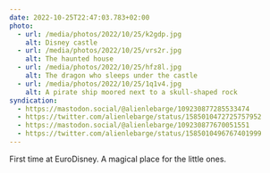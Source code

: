 ```yaml
---
date: 2022-10-25T22:47:03.783+02:00
photo:
  - url: /media/photos/2022/10/25/k2gdp.jpg
    alt: Disney castle
  - url: /media/photos/2022/10/25/vrs2r.jpg
    alt: The haunted house
  - url: /media/photos/2022/10/25/hfz8l.jpg
    alt: The dragon who sleeps under the castle
  - url: /media/photos/2022/10/25/1q1v4.jpg
    alt: A pirate ship moored next to a skull-shaped rock
syndication:
  - https://mastodon.social/@alienlebarge/109230877285533474
  - https://twitter.com/alienlebarge/status/1585010472725757952
  - https://mastodon.social/@alienlebarge/109230877670051551
  - https://twitter.com/alienlebarge/status/1585010496767401999
---
```

First time at EuroDisney. A magical place for the little ones.
